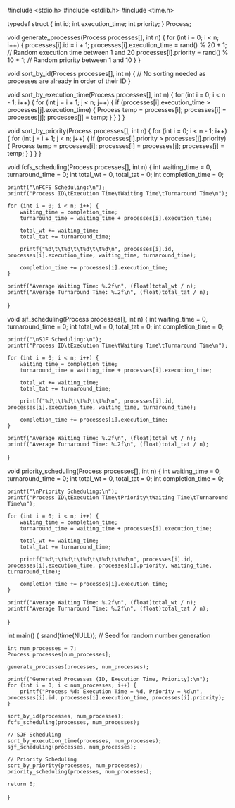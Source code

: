 #include <stdio.h>
#include <stdlib.h>
#include <time.h>

typedef struct {
    int id;
    int execution_time;
    int priority;
} Process;

void generate_processes(Process processes[], int n) {
    for (int i = 0; i < n; i++) {
        processes[i].id = i + 1;
        processes[i].execution_time = rand() % 20 + 1; // Random execution time between 1 and 20
        processes[i].priority = rand() % 10 + 1;      // Random priority between 1 and 10
    }
}


void sort_by_id(Process processes[], int n) {
    // No sorting needed as processes are already in order of their ID
}

void sort_by_execution_time(Process processes[], int n) {
    for (int i = 0; i < n - 1; i++) {
        for (int j = i + 1; j < n; j++) {
            if (processes[i].execution_time > processes[j].execution_time) {
                Process temp = processes[i];
                processes[i] = processes[j];
                processes[j] = temp;
            }
        }
    }
}

void sort_by_priority(Process processes[], int n) {
    for (int i = 0; i < n - 1; i++) {
        for (int j = i + 1; j < n; j++) {
            if (processes[i].priority > processes[j].priority) {
                Process temp = processes[i];
                processes[i] = processes[j];
                processes[j] = temp;
            }
        }
    }
}

void fcfs_scheduling(Process processes[], int n) {
    int waiting_time = 0, turnaround_time = 0;
    int total_wt = 0, total_tat = 0;
    int completion_time = 0;

    printf("\nFCFS Scheduling:\n");
    printf("Process ID\tExecution Time\tWaiting Time\tTurnaround Time\n");

    for (int i = 0; i < n; i++) {
        waiting_time = completion_time;
        turnaround_time = waiting_time + processes[i].execution_time;

        total_wt += waiting_time;
        total_tat += turnaround_time;

        printf("%d\t\t%d\t\t%d\t\t%d\n", processes[i].id, processes[i].execution_time, waiting_time, turnaround_time);

        completion_time += processes[i].execution_time;
    }

    printf("Average Waiting Time: %.2f\n", (float)total_wt / n);
    printf("Average Turnaround Time: %.2f\n", (float)total_tat / n);
}

void sjf_scheduling(Process processes[], int n) {
    int waiting_time = 0, turnaround_time = 0;
    int total_wt = 0, total_tat = 0;
    int completion_time = 0;

    printf("\nSJF Scheduling:\n");
    printf("Process ID\tExecution Time\tWaiting Time\tTurnaround Time\n");

    for (int i = 0; i < n; i++) {
        waiting_time = completion_time;
        turnaround_time = waiting_time + processes[i].execution_time;

        total_wt += waiting_time;
        total_tat += turnaround_time;

        printf("%d\t\t%d\t\t%d\t\t%d\n", processes[i].id, processes[i].execution_time, waiting_time, turnaround_time);

        completion_time += processes[i].execution_time;
    }

    printf("Average Waiting Time: %.2f\n", (float)total_wt / n);
    printf("Average Turnaround Time: %.2f\n", (float)total_tat / n);
}

void priority_scheduling(Process processes[], int n) {
    int waiting_time = 0, turnaround_time = 0;
    int total_wt = 0, total_tat = 0;
    int completion_time = 0;

    printf("\nPriority Scheduling:\n");
    printf("Process ID\tExecution Time\tPriority\tWaiting Time\tTurnaround Time\n");

    for (int i = 0; i < n; i++) {
        waiting_time = completion_time;
        turnaround_time = waiting_time + processes[i].execution_time;

        total_wt += waiting_time;
        total_tat += turnaround_time;

        printf("%d\t\t%d\t\t%d\t\t%d\t\t%d\n", processes[i].id, processes[i].execution_time, processes[i].priority, waiting_time, turnaround_time);

        completion_time += processes[i].execution_time;
    }

    printf("Average Waiting Time: %.2f\n", (float)total_wt / n);
    printf("Average Turnaround Time: %.2f\n", (float)total_tat / n);
}

int main() {
    srand(time(NULL)); // Seed for random number generation

    int num_processes = 7;
    Process processes[num_processes];

    generate_processes(processes, num_processes);

    printf("Generated Processes (ID, Execution Time, Priority):\n");
    for (int i = 0; i < num_processes; i++) {
        printf("Process %d: Execution Time = %d, Priority = %d\n", processes[i].id, processes[i].execution_time, processes[i].priority);
    }

    sort_by_id(processes, num_processes);
    fcfs_scheduling(processes, num_processes);

    // SJF Scheduling
    sort_by_execution_time(processes, num_processes);
    sjf_scheduling(processes, num_processes);

    // Priority Scheduling
    sort_by_priority(processes, num_processes);
    priority_scheduling(processes, num_processes);

    return 0;
}

